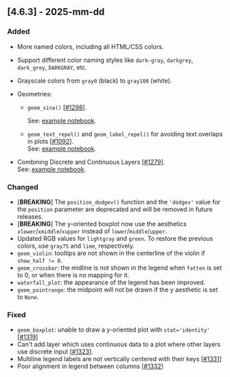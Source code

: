 ## [4.6.3] - 2025-mm-dd

### Added

- More named colors, including all HTML/CSS colors.
- Support different color naming styles like `dark-gray`, `darkgrey`, `dark_grey`, `DARKGRAY`, etc.
- Grayscale colors from `gray0` (black) to `gray100` (white).
- Geometries:

    - `geom_sina()` [[#1298](https://github.com/JetBrains/lets-plot/issues/1298)].

      See: [example notebook](https://nbviewer.org/github/JetBrains/lets-plot/blob/master/docs/f-25b/geom_sina.ipynb).
  
    - `geom_text_repel()` and `geom_label_repel()` for avoiding text overlaps in plots [[#1092](https://github.com/JetBrains/lets-plot/issues/1092)].  
      See: [example notebook](https://nbviewer.org/github/JetBrains/lets-plot/blob/master/docs/dev/notebooks/geom_text_repel.ipynb).

- Combining Discrete and Continuous Layers [[#1279](https://github.com/JetBrains/lets-plot/issues/1279)].  
  See: [example notebook](https://nbviewer.org/github/JetBrains/lets-plot/blob/master/docs/f-25b/numeric_data_on_discrete_scale.ipynb).

### Changed

- [**BREAKING**] The `position_dodgev()` function and the `'dodgev'` value for the `position` parameter are deprecated and will be removed in future releases.
- [**BREAKING**] The y-oriented boxplot now use the aesthetics `xlower`/`xmiddle`/`xupper` instead of  `lower`/`middle`/`upper`.
- Updated RGB values for `lightgray` and `green`. To restore the previous colors, use `gray75` and `lime`, respectively. 
- `geom_violin`: tooltips are not shown in the centerline of the violin if `show_half != 0`.
- `geom_crossbar`: the midline is not shown in the legend when `fatten` is set to 0, or when there is no mapping for it.
- `waterfall_plot`: the appearance of the legend has been improved.
- `geom_pointrange`: the midpoint will not be drawn if the y aesthetic is set to `None`.

### Fixed

- `geom_boxplot`: unable to draw a y-oriented plot with `stat='identity'` [[#1319](https://github.com/JetBrains/lets-plot/issues/1319)]
- Can't add layer which uses continuous data to a plot where other layers use discrete input [[#1323](https://github.com/JetBrains/lets-plot/issues/1323)].
- Multiline legend labels are not vertically centered with their keys [[#1331](https://github.com/JetBrains/lets-plot/issues/1331)]   
- Poor alignment in legend between columns [[#1332](https://github.com/JetBrains/lets-plot/issues/1332)]
